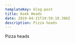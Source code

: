 ```yaml
---
templateKey: blog-post
title: Koek Heads
date: 2019-04-21T19:59:18.396Z
description: Pizza heads
---
```

Pizza heads

